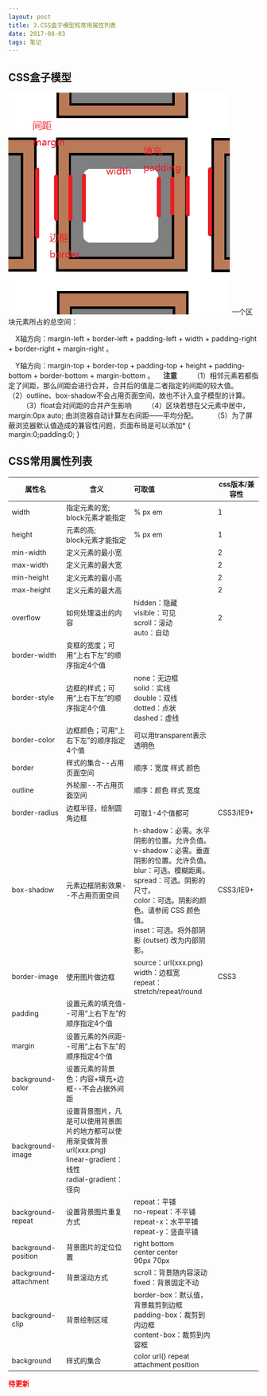 ```yaml
---
layout: post
title: 3.CSS盒子模型和常用属性列表
date: 2017-08-03 
tags: 笔记   
---
```

## CSS盒子模型
![](/images/posts/css3/css3.png)
一个区块元素所占的总空间：

&emsp;X轴方向：margin-left + border-left + padding-left + width + padding-right + border-right + margin-right 。

&emsp;Y轴方向：margin-top + border-top + padding-top + height + padding-bottom + border-bottom + margin-bottom 。
&emsp;**注意**
&emsp;&emsp;（1）相邻元素若都指定了间距，那么间距会进行合并，合并后的值是二者指定的间距的较大值。
&emsp;&emsp;（2）outline、box-shadow不会占用页面空间，故也不计入盒子模型的计算。
&emsp;&emsp;（3）float会对间距的合并产生影响
&emsp;&emsp;（4）区块若想在父元素中居中，margin:0px auto; 由浏览器自动计算左右间距——平均分配。
&emsp;&emsp;（5）为了屏蔽浏览器默认值造成的兼容性问题，页面布局是可以添加* { margin:0;padding:0; }

## CSS常用属性列表
属性名|含义|可取值|css版本/兼容性
------|----|:-------------|----
width |指定元素的宽;<br>block元素才能指定|% px em|1
height|元素的高;<br>block元素才能指定|% px em|1
min-width|定义元素的最小宽||2
max-width|定义元素的最大宽||2
min-height|定义元素的最小高||2
max-height|定义元素的最大高||2
overflow|如何处理溢出的内容|hidden：隐藏<br>visible：可见<br>scroll：滚动<br>auto：自动|2|
border-width|变框的宽度；可用“上右下左”的顺序指定4个值
border-style|边框的样式；可用“上右下左”的顺序指定4个值|none：无边框<br>solid：实线<br>double：双线<br>dotted：点状<br>dashed：虚线
border-color|边框颜色；可用“上右下左”的顺序指定4个值|可以用transparent表示透明色
border|样式的集合--占用页面空间|顺序：宽度 样式 颜色
outline|外轮廓--不占用页面空间|顺序：颜色 样式 宽度
border-radius|边框半径，绘制圆角边框|可取1-4个值都可|CSS3/IE9+
box-shadow|元素边框阴影效果--不占用页面空间|h-shadow：必需。水平阴影的位置。允许负值。<br>v-shadow：必需。垂直阴影的位置。允许负值。<br>blur：可选。模糊距离。<br>spread：可选。阴影的尺寸。<br>color：可选。阴影的颜色。请参阅 CSS 颜色值。<br>inset：可选。将外部阴影 (outset) 改为内部阴影。|CSS3/IE9+
border-image|使用图片做边框|source：url(xxx.png)<br>width：边框宽<br>repeat：stretch/repeat/round|CSS3
padding|设置元素的填充值--可用“上右下左”的顺序指定4个值
margin|设置元素的外间距--可用“上右下左”的顺序指定4个值
background-color|设置元素的背景色：内容+填充+边框--不会占据外间距
background-image|设置背景图片，凡是可以使用背景图片的地方都可以使用渐变做背景url(xxx.png)<br>linear-gradient：线性<br>radial-gradient：径向
background-repeat|设置背景图片重复方式|repeat：平铺<br>no-repeat：不平铺<br>repeat-x：水平平铺<br>repeat-y：竖直平铺
background-position|背景图片的定位位置|right bottom<br>center center<br>90px  70px
background-attachment|背景滚动方式|scroll：背景随内容滚动<br>fixed：背景固定不动
background-clip|背景绘制区域|border-box：默认值，背景裁剪到边框<br>padding-box：裁剪到内边框<br>content-box：裁剪到内容框
background|样式的集合|color url() repeat attachment position

<font color="#f00">**待更新**</font>







